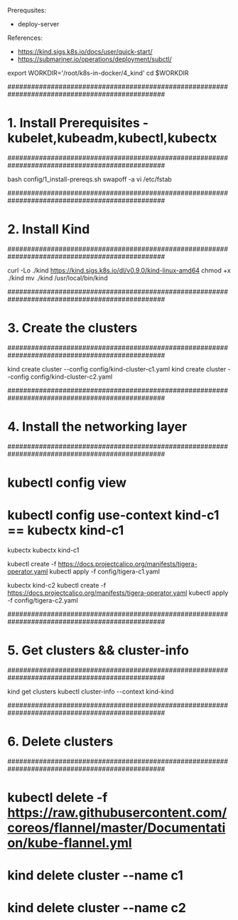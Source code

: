 Prerequsites:
- deploy-server

References:
- https://kind.sigs.k8s.io/docs/user/quick-start/
- https://submariner.io/operations/deployment/subctl/

export WORKDIR='/root/k8s-in-docker/4_kind'
cd $WORKDIR

################################################################################################
# 1. Install Prerequisites - kubelet,kubeadm,kubectl,kubectx
################################################################################################

bash config/1_install-prereqs.sh 
swapoff -a
vi /etc/fstab

################################################################################################
# 2. Install Kind
################################################################################################

curl -Lo ./kind https://kind.sigs.k8s.io/dl/v0.9.0/kind-linux-amd64
chmod +x ./kind
mv ./kind /usr/local/bin/kind

################################################################################################
# 3. Create the clusters
################################################################################################

kind create cluster --config config/kind-cluster-c1.yaml
kind create cluster --config config/kind-cluster-c2.yaml

################################################################################################
# 4. Install the networking layer
################################################################################################

# kubectl config view
# kubectl config use-context kind-c1  == kubectx kind-c1
kubectx
kubectx kind-c1

kubectl create -f https://docs.projectcalico.org/manifests/tigera-operator.yaml
kubectl apply -f config/tigera-c1.yaml 

kubectx kind-c2
kubectl create -f https://docs.projectcalico.org/manifests/tigera-operator.yaml
kubectl apply -f config/tigera-c2.yaml 

################################################################################################
# 5. Get clusters && cluster-info
################################################################################################

kind get clusters
kubectl cluster-info --context kind-kind

################################################################################################
# 6. Delete clusters
################################################################################################

# kubectl delete -f https://raw.githubusercontent.com/coreos/flannel/master/Documentation/kube-flannel.yml
# kind delete cluster --name c1
# kind delete cluster --name c2